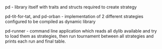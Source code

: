 pd - library itself with traits and structs required to create strategy


pd-tit-for-tat, and pd-orban - implementation of 2 different strategies configured to be compiled as dynamic library


pd-runner - command line application which reads all dylib available and try to load them as strategies, then run tournament between all strategies and prints each run and final table.

